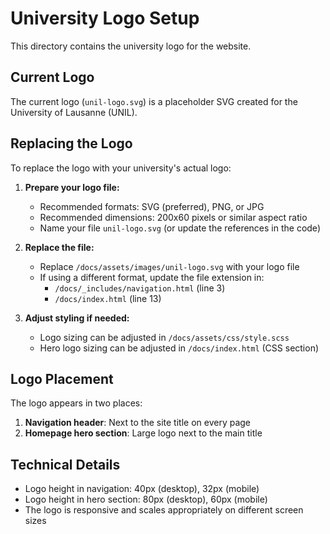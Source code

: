# University Logo Setup

This directory contains the university logo for the website.

## Current Logo

The current logo (`unil-logo.svg`) is a placeholder SVG created for the University of Lausanne (UNIL).

## Replacing the Logo

To replace the logo with your university's actual logo:

1. **Prepare your logo file:**
   - Recommended formats: SVG (preferred), PNG, or JPG
   - Recommended dimensions: 200x60 pixels or similar aspect ratio
   - Name your file `unil-logo.svg` (or update the references in the code)

2. **Replace the file:**
   - Replace `/docs/assets/images/unil-logo.svg` with your logo file
   - If using a different format, update the file extension in:
     - `/docs/_includes/navigation.html` (line 3)
     - `/docs/index.html` (line 13)

3. **Adjust styling if needed:**
   - Logo sizing can be adjusted in `/docs/assets/css/style.scss`
   - Hero logo sizing can be adjusted in `/docs/index.html` (CSS section)

## Logo Placement

The logo appears in two places:
1. **Navigation header**: Next to the site title on every page
2. **Homepage hero section**: Large logo next to the main title

## Technical Details

- Logo height in navigation: 40px (desktop), 32px (mobile)
- Logo height in hero section: 80px (desktop), 60px (mobile)
- The logo is responsive and scales appropriately on different screen sizes
